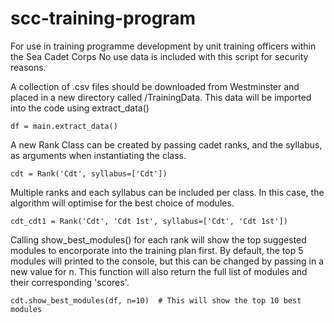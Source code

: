 # scc-training-program
For use in training programme development by unit training officers within the Sea Cadet Corps
No use data is included with this script for security reasons.

A collection of .csv files should be downloaded from Westminster and placed in a new directory called /TrainingData. This data will be imported into the code using extract_data()

```
df = main.extract_data()
```

A new Rank Class can be created by passing cadet ranks, and the syllabus, as arguments when instantiating the class.

```
cdt = Rank('Cdt', syllabus=['Cdt'])
```

Multiple ranks and each syllabus can be included per class. In this case, the algorithm will optimise for the best choice of modules.

```
cdt_cdt1 = Rank('Cdt', 'Cdt 1st', syllabus=['Cdt', 'Cdt 1st'])
```

Calling show_best_modules() for each rank will show the top suggested modules to encorporate into the training plan first.
By default, the top 5 modules will printed to the console, but this can be changed by passing in a new value for n. This function will also return the full list of modules and their corresponding 'scores'.

```
cdt.show_best_modules(df, n=10)  # This will show the top 10 best modules
```
